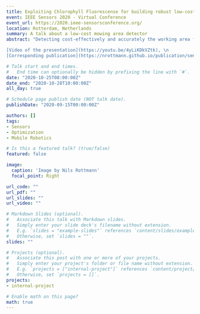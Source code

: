 ```yaml
---
title: Exploiting Chlorophyll Fluorescense for building robust low-cost Mowing Area Detectors
event: IEEE Sensors 2020 - Virtual Conference
event_url: https://2020.ieee-sensorsconference.org/
location: Rotterdam, Netherlands
summary: A talk about a low-cost mowing area detector
abstract: "Detecting cost-effectively and accurately the working area for autonomous lawn mowers is key for widespread automation of garden care. Therefore, we propose an active low-cost sensor approach for detecting fluorescence response. The area to be detected is illuminated by an LED and the chlorophyll fluorescence response is observed by a phototransistor. The signal from the phototransistor is further processed by a transimpedance amplifier, an amplifier and a band pass filter and forwarded to a microprocessor. By choosing only low-cost consumer products for construction, high-volume lowest cost sensors can be built. We demonstrate the feasibility of our low-cost approach by evaluating the sensor mounted on an autonomous lawn mower in a garden environment.  \n \n

[Video of the presentation](https://youtu.be/4yLiKDkVZtk), \n
[Corresponding publication](https://nrottmann.github.io/publication/sensorconf2020/)"

# Talk start and end times.
#   End time can optionally be hidden by prefixing the line with `#`.
date: "2020-10-25T08:00:00Z"
date_end: "2020-10-28T10:00:00Z"
all_day: true

# Schedule page publish date (NOT talk date).
publishDate: "2020-09-15T00:00:00Z"

authors: []
tags:
- Sensors
- Optimization
- Mobile Robotics

# Is this a featured talk? (true/false)
featured: false

image:
  caption: 'Image by Nils Rottmann'
  focal_point: Right

url_code: ""
url_pdf: ""
url_slides: ""
url_video: ""

# Markdown Slides (optional).
#   Associate this talk with Markdown slides.
#   Simply enter your slide deck's filename without extension.
#   E.g. `slides = "example-slides"` references `content/slides/example-slides.md`.
#   Otherwise, set `slides = ""`.
slides: ""

# Projects (optional).
#   Associate this post with one or more of your projects.
#   Simply enter your project's folder or file name without extension.
#   E.g. `projects = ["internal-project"]` references `content/project/deep-learning/index.md`.
#   Otherwise, set `projects = []`.
projects:
- internal-project

# Enable math on this page?
math: true
---
```

